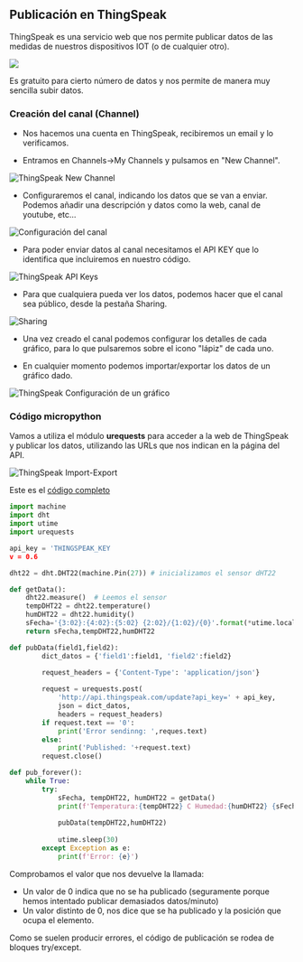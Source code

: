 ## Publicación en ThingSpeak

ThingSpeak es una servicio web que nos permite publicar datos de las medidas de nuestros dispositivos IOT (o de cualquier otro).

![](./images/ThingSpeak1.png)

Es gratuito para cierto número de datos y nos permite de manera muy sencilla subir datos.

### Creación del canal (Channel)

* Nos hacemos una cuenta en ThingSpeak, recibiremos un email y lo verificamos.

* Entramos en Channels->My Channels y pulsamos en "New Channel".

![ThingSpeak New Channel](./images/ThingSpeakNewChannel.png)

* Configuraremos el canal, indicando los datos que se van a enviar. Podemos añadir una descripción y datos como la web, canal de youtube, etc...

![Configuración del canal](./images/ThingSpeakConfiguracionCanal.png)

* Para poder enviar datos al canal necesitamos el API KEY que lo identifica que incluiremos en nuestro código.

![ThingSpeak API Keys](./images/ThingSpeakAPIKeys.png)

* Para que cualquiera pueda ver los datos, podemos hacer que el canal sea público, desde la pestaña Sharing.

![Sharing](./images/ThingSpeakCanalPublico.png)

* Una vez creado el canal podemos configurar los detalles de cada gráfico, para lo que pulsaremos sobre el icono "lápiz" de cada uno.

* En cualquier momento podemos importar/exportar los datos de un gráfico dado.



![ThingSpeak Configuración de un gráfico](./images/ThingSpeakConfiguracionGrafico.png)

### Código micropython 

Vamos a utiliza el módulo **urequests** para acceder a la web de ThingSpeak y publicar los datos, utilizando las URLs que nos indican en la página del API.

![ThingSpeak Import-Export](./images/ThingSpeakImport-Export.png)

Este es el [código completo](https://raw.githubusercontent.com/javacasm/CursoMicropython/master/codigo/test_thingspeak/test_thingspeak.py)

```python
import machine
import dht
import utime
import urequests

api_key = 'THINGSPEAK_KEY
v = 0.6

dht22 = dht.DHT22(machine.Pin(27)) # inicializamos el sensor dHT22

def getData():
    dht22.measure()  # Leemos el sensor
    tempDHT22 = dht22.temperature()
    humDHT22 = dht22.humidity()
    sFecha='{3:02}:{4:02}:{5:02} {2:02}/{1:02}/{0}'.format(*utime.localtime())
    return sFecha,tempDHT22,humDHT22

def pubData(field1,field2):
        dict_datos = {'field1':field1, 'field2':field2}
        
        request_headers = {'Content-Type': 'application/json'}

        request = urequests.post(
            'http://api.thingspeak.com/update?api_key=' + api_key,
            json = dict_datos,
            headers = request_headers)
        if request.text == '0':
            print('Error sendinng: ',reques.text)
        else:
            print('Published: '+request.text)
        request.close()

def pub_forever():
    while True:
        try:
            sFecha, tempDHT22, humDHT22 = getData() 
            print(f'Temperatura:{tempDHT22} C Humedad:{humDHT22} {sFecha}')
            
            pubData(tempDHT22,humDHT22)
            
            utime.sleep(30)
        except Exception as e:
            print(f'Error: {e}')

```

Comprobamos el valor que nos devuelve la llamada:

* Un valor de 0 indica que no se ha publicado (seguramente porque hemos intentado publicar demasiados datos/minuto)
* Un valor distinto de 0, nos dice que se ha publicado y la posición que ocupa el elemento.

Como se suelen producir errores, el código de publicación se rodea de bloques try/except.

